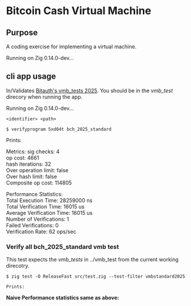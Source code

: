 # Bitcoin Cash Virtual Machine

## Purpose
A coding exercise for implementing a virtual machine.

Running on Zig 0.14.0-dev...

## cli app usage
In/Validates  [Bitauth's vmb_tests 2025](https://github.com/bitauth/vmb_tests/). You should be in the *vmb_test* direcory when running the app.

Running on Zig 0.14.0-dev...

```
<identifier> <path>
```
```
$ verifyprogram 5xd04t bch_2025_standard
```

Prints:

Metrics:
sig checks: 4\
op cost: 4661\
hash iterations: 32\
Over operation limit: false\
Over hash limit: false\
Composite op cost: 114805


Performance Statistics:\
Total Execution Time: 28259000 ns\
Total Verification Time: 16015 us\
Average Verification Time: 16015 us\
Number of Verifications: 1\
Failed Verifications: 0\
Verification Rate: 62 ops/sec

### Verify all bch_2025_standard vmb test
This test expects the *vmb_tests* in ../vmb_test from the current working direcotry.
```
$ zig test -O ReleaseFast src/test.zig --test-filter vmbstandard2025

Prints:
```
__Naive Performance statistics same as above:__





